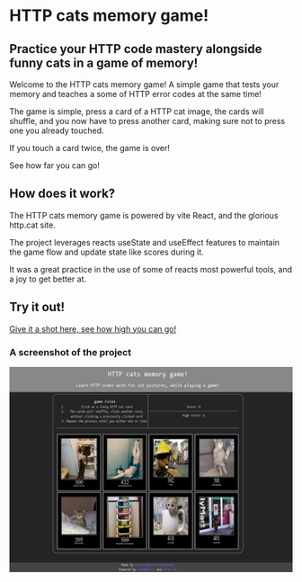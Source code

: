 # HTTP cats memory game!

## Practice your HTTP code mastery alongside funny cats in a game of memory!

Welcome to the HTTP cats memory game! A simple game that tests your memory and teaches a some of HTTP error codes at the same time!

The game is simple, press a card of a HTTP cat image, the cards will shuffle, and you now have to press another card, making sure not to press one you already touched.

If you touch a card twice, the game is over!

See how far you can go!

## How does it work?

The HTTP cats memory game is powered by vite React, and the glorious http.cat site.

The project leverages reacts useState and useEffect features to maintain the game flow and update state like scores during it.

It was a great practice in the use of some of reacts most powerful tools, and a joy to get better at.

## Try it out!

[Give it a shot here, see how high you can go!](https://memory-card-6v5.pages.dev/)

### A screenshot of the project

![Screenshot of the game](./public/Screenshot_20240411_114310.png)
